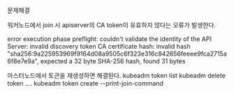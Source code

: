 문제해결

워커노드에서 join 시 apiserver의 CA token이 유효하지 않다는 오류가 발생한다.

error execution phase preflight: couldn't validate the identity of the API Server: invalid discovery token CA certificate hash: invalid hash "sha256:9a225953969f9164d08a9505c6f323e316c842656feeee9fca2715a6f8e7e9a", expected a 32 byte SHA-256 hash, found 31 bytes

마스터노드에서 토큰을 재생성하면 해결된다.
kubeadm token list
kubeadm delete token ....
kubeadm token create --print-join-command

